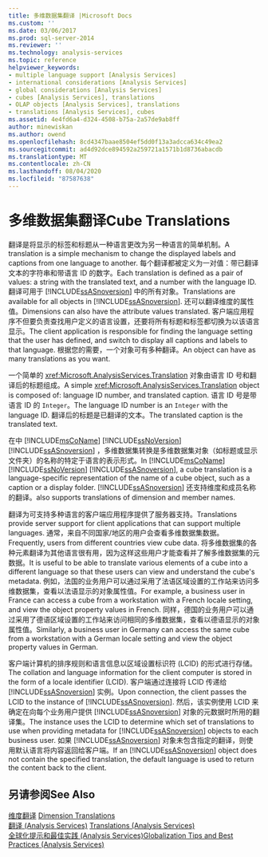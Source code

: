 ```yaml
---
title: 多维数据集翻译 |Microsoft Docs
ms.custom: ''
ms.date: 03/06/2017
ms.prod: sql-server-2014
ms.reviewer: ''
ms.technology: analysis-services
ms.topic: reference
helpviewer_keywords:
- multiple language support [Analysis Services]
- international considerations [Analysis Services]
- global considerations [Analysis Services]
- cubes [Analysis Services], translations
- OLAP objects [Analysis Services], translations
- translations [Analysis Services], cubes
ms.assetid: 4e4fd6a4-d324-4508-b75a-2a57de9ab8ff
author: minewiskan
ms.author: owend
ms.openlocfilehash: 8cd4347baae8504ef5dd0f13a3adcca634c49ea2
ms.sourcegitcommit: ad4d92dce894592a259721a1571b1d8736abacdb
ms.translationtype: MT
ms.contentlocale: zh-CN
ms.lasthandoff: 08/04/2020
ms.locfileid: "87587638"
---
```

# <a name="cube-translations"></a><span data-ttu-id="18ea0-102">多维数据集翻译</span><span class="sxs-lookup"><span data-stu-id="18ea0-102">Cube Translations</span></span>
  <span data-ttu-id="18ea0-103">翻译是将显示的标签和标题从一种语言更改为另一种语言的简单机制。</span><span class="sxs-lookup"><span data-stu-id="18ea0-103">A translation is a simple mechanism to change the displayed labels and captions from one language to another.</span></span> <span data-ttu-id="18ea0-104">每个翻译都被定义为一对值：带已翻译文本的字符串和带语言 ID 的数字。</span><span class="sxs-lookup"><span data-stu-id="18ea0-104">Each translation is defined as a pair of values: a string with the translated text, and a number with the language ID.</span></span> <span data-ttu-id="18ea0-105">翻译可用于 [!INCLUDE[ssASnoversion](../../includes/ssasnoversion-md.md)] 中的所有对象。</span><span class="sxs-lookup"><span data-stu-id="18ea0-105">Translations are available for all objects in [!INCLUDE[ssASnoversion](../../includes/ssasnoversion-md.md)].</span></span> <span data-ttu-id="18ea0-106">还可以翻译维度的属性值。</span><span class="sxs-lookup"><span data-stu-id="18ea0-106">Dimensions can also have the attribute values translated.</span></span> <span data-ttu-id="18ea0-107">客户端应用程序不但要负责查找用户定义的语言设置，还要将所有标题和标签都切换为以该语言显示。</span><span class="sxs-lookup"><span data-stu-id="18ea0-107">The client application is responsible for finding the language setting that the user has defined, and switch to display all captions and labels to that language.</span></span> <span data-ttu-id="18ea0-108">根据您的需要，一个对象可有多种翻译。</span><span class="sxs-lookup"><span data-stu-id="18ea0-108">An object can have as many translations as you want.</span></span>  
  
 <span data-ttu-id="18ea0-109">一个简单的 <xref:Microsoft.AnalysisServices.Translation> 对象由语言 ID 号和翻译后的标题组成。</span><span class="sxs-lookup"><span data-stu-id="18ea0-109">A simple <xref:Microsoft.AnalysisServices.Translation> object is composed of: language ID number, and translated caption.</span></span> <span data-ttu-id="18ea0-110">语言 ID 号是带语言 ID 的 `Integer`。</span><span class="sxs-lookup"><span data-stu-id="18ea0-110">The language ID number is an `Integer` with the language ID.</span></span> <span data-ttu-id="18ea0-111">翻译后的标题是已翻译的文本。</span><span class="sxs-lookup"><span data-stu-id="18ea0-111">The translated caption is the translated text.</span></span>  
  
 <span data-ttu-id="18ea0-112">在中 [!INCLUDE[msCoName](../../includes/msconame-md.md)] [!INCLUDE[ssNoVersion](../../includes/ssnoversion-md.md)] [!INCLUDE[ssASnoversion](../../includes/ssasnoversion-md.md)] ，多维数据集转换是多维数据集对象（如标题或显示文件夹）的名称的特定于语言的表示形式。</span><span class="sxs-lookup"><span data-stu-id="18ea0-112">In [!INCLUDE[msCoName](../../includes/msconame-md.md)] [!INCLUDE[ssNoVersion](../../includes/ssnoversion-md.md)] [!INCLUDE[ssASnoversion](../../includes/ssasnoversion-md.md)], a cube translation is a language-specific representation of the name of a cube object, such as a caption or a display folder.</span></span> [!INCLUDE[ssASnoversion](../../includes/ssasnoversion-md.md)] <span data-ttu-id="18ea0-113">还支持维度和成员名称的翻译。</span><span class="sxs-lookup"><span data-stu-id="18ea0-113">also supports translations of dimension and member names.</span></span>  
  
 <span data-ttu-id="18ea0-114">翻译为可支持多种语言的客户端应用程序提供了服务器支持。</span><span class="sxs-lookup"><span data-stu-id="18ea0-114">Translations provide server support for client applications that can support multiple languages.</span></span> <span data-ttu-id="18ea0-115">通常，来自不同国家/地区的用户会查看多维数据集数据。</span><span class="sxs-lookup"><span data-stu-id="18ea0-115">Frequently, users from different countries view cube data.</span></span> <span data-ttu-id="18ea0-116">将多维数据集的各种元素翻译为其他语言很有用，因为这样这些用户才能查看并了解多维数据集的元数据。</span><span class="sxs-lookup"><span data-stu-id="18ea0-116">It is useful to be able to translate various elements of a cube into a different language so that these users can view and understand the cube's metadata.</span></span> <span data-ttu-id="18ea0-117">例如，法国的业务用户可以通过采用了法语区域设置的工作站来访问多维数据集，查看以法语显示的对象属性值。</span><span class="sxs-lookup"><span data-stu-id="18ea0-117">For example, a business user in France can access a cube from a workstation with a French locale setting, and view the object property values in French.</span></span> <span data-ttu-id="18ea0-118">同样，德国的业务用户可以通过采用了德语区域设置的工作站来访问相同的多维数据集，查看以德语显示的对象属性值。</span><span class="sxs-lookup"><span data-stu-id="18ea0-118">Similarly, a business user in Germany can access the same cube from a workstation with a German locale setting and view the object property values in German.</span></span>  
  
 <span data-ttu-id="18ea0-119">客户端计算机的排序规则和语言信息以区域设置标识符 (LCID) 的形式进行存储。</span><span class="sxs-lookup"><span data-stu-id="18ea0-119">The collation and language information for the client computer is stored in the form of a locale identifier (LCID).</span></span> <span data-ttu-id="18ea0-120">客户端通过连接将 LCID 传递给 [!INCLUDE[ssASnoversion](../../includes/ssasnoversion-md.md)] 实例。</span><span class="sxs-lookup"><span data-stu-id="18ea0-120">Upon connection, the client passes the LCID to the instance of [!INCLUDE[ssASnoversion](../../includes/ssasnoversion-md.md)].</span></span> <span data-ttu-id="18ea0-121">然后，该实例使用 LCID 来确定在向每个业务用户提供 [!INCLUDE[ssASnoversion](../../includes/ssasnoversion-md.md)] 对象的元数据时所用的翻译集。</span><span class="sxs-lookup"><span data-stu-id="18ea0-121">The instance uses the LCID to determine which set of translations to use when providing metadata for [!INCLUDE[ssASnoversion](../../includes/ssasnoversion-md.md)] objects to each business user.</span></span> <span data-ttu-id="18ea0-122">如果 [!INCLUDE[ssASnoversion](../../includes/ssasnoversion-md.md)] 对象未包含指定的翻译，则使用默认语言将内容返回给客户端。</span><span class="sxs-lookup"><span data-stu-id="18ea0-122">If an [!INCLUDE[ssASnoversion](../../includes/ssasnoversion-md.md)] object does not contain the specified translation, the default language is used to return the content back to the client.</span></span>  
  
## <a name="see-also"></a><span data-ttu-id="18ea0-123">另请参阅</span><span class="sxs-lookup"><span data-stu-id="18ea0-123">See Also</span></span>  
 <span data-ttu-id="18ea0-124">[维度翻译](../multidimensional-models-olap-logical-dimension-objects/dimension-translations.md) </span><span class="sxs-lookup"><span data-stu-id="18ea0-124">[Dimension Translations](../multidimensional-models-olap-logical-dimension-objects/dimension-translations.md) </span></span>  
 <span data-ttu-id="18ea0-125">[翻译 &#40;Analysis Services&#41;](../translations-analysis-services.md) </span><span class="sxs-lookup"><span data-stu-id="18ea0-125">[Translations &#40;Analysis Services&#41;](../translations-analysis-services.md) </span></span>  
 [<span data-ttu-id="18ea0-126">全球化提示和最佳实践 (Analysis Services)</span><span class="sxs-lookup"><span data-stu-id="18ea0-126">Globalization Tips and Best Practices &#40;Analysis Services&#41;</span></span>](../globalization-tips-and-best-practices-analysis-services.md)  
  
  
